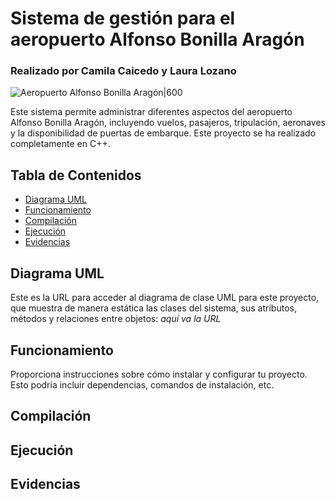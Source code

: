 # Sistema de gestión para el aeropuerto Alfonso Bonilla Aragón

### Realizado por Camila Caicedo y Laura Lozano

![Aeropuerto Alfonso Bonilla Aragón|600](imagenes/portadaAeropuerto.jpg)

Este sistema permite administrar diferentes aspectos del aeropuerto Alfonso Bonilla Aragón, incluyendo vuelos, pasajeros, tripulación, aeronaves y la disponibilidad de puertas de embarque. Este proyecto se ha realizado completamente en C++.

## Tabla de Contenidos

- [Diagrama UML](#diagramaUML)
- [Funcionamiento](#funcionamiento)
- [Compilación](#compilación)
- [Ejecución](#ejecución)
- [Evidencias](#evidencias)

## Diagrama UML

Este es la URL para acceder al diagrama de clase UML para este proyecto, que muestra de manera estática las clases del sistema, sus atributos, métodos y relaciones entre objetos:
*aquí va la URL*

## Funcionamiento

Proporciona instrucciones sobre cómo instalar y configurar tu proyecto. Esto podría incluir dependencias, comandos de instalación, etc.

## Compilación


## Ejecución


## Evidencias


